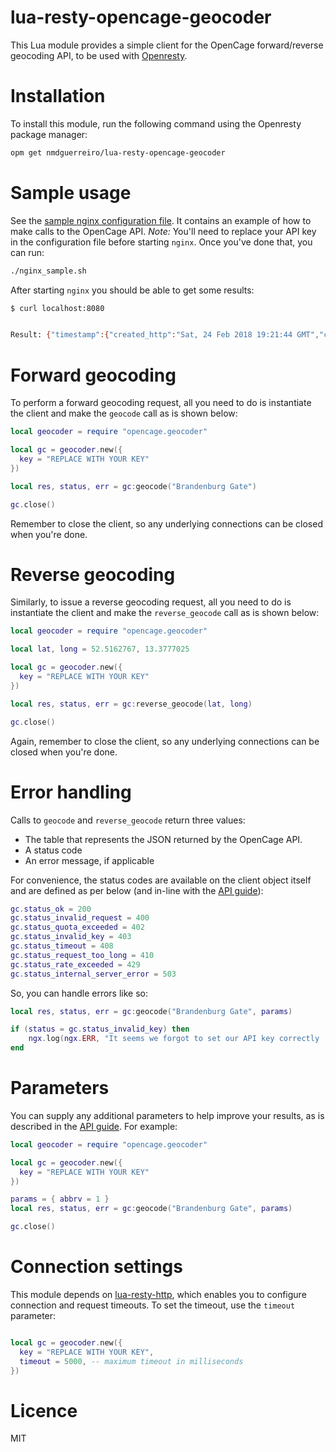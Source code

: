 # lua-resty-opencage-geocoder

This Lua module provides a simple client for the OpenCage forward/reverse geocoding API, to be used with [Openresty](https://openresty.org/en/).

# Installation

To install this module, run the following command using the Openresty package manager:

```bash
opm get nmdguerreiro/lua-resty-opencage-geocoder
```

# Sample usage

See the [sample nginx configuration file](nginx_sample.conf). It contains an example of how to make calls to the OpenCage API.
*Note:* You'll need to replace your API key in the configuration file before starting `nginx`. Once you've done that, you can run:

```bash
./nginx_sample.sh
```

After starting `nginx` you should be able to get some results:

```bash
$ curl localhost:8080


Result: {"timestamp":{"created_http":"Sat, 24 Feb 2018 19:21:44 GMT","created_unix":1519500104},"documentation":"https:\/\/geocoder.opencagedata.com\/api","thanks":"For using an OpenCage Data API","stay_informed":{"blog":"https:\/\/blog.opencagedata.com","twitter":"https:\/\/twitter.com\/opencagedata"},"results":[{"geometry":{"lng":13.3777025,"lat":52.5162767},"components":{"_type":"attraction","ISO_3166-1_alpha-2":"DE","suburb":"Mitte","state":"Berlin","road":"Pariser Platz","political_union":"European Union","house_number":"1","city":"Berlin","city_district":"Mitte","country":"Germany","postcode":"10117","country_code":"de","attraction":"Brandenburg Gate"},"confidence":9,"bounds":{"southwest":{"lng":13.37758,"lat":52.5161167},"northeast":{"lng":13.377825,"lat":52.5164327}},"formatted":"Brandenburg Gate, Pariser Platz 1, 10117 Berlin, Germany"},{"geometry":{"lng":-91.554716,"lat":34.515457},"components":{"_type":"road","state":"Arkansas","town":"Stuttgart","state_code":"AR","county":"Arkansas County","postcode":"72160","country":"United States of America","road":"Brandenburg Gate","country_code":"us","ISO_3166-1_alpha-2":"US"},"confidence":9,"bounds":{"southwest":{"lng":-91.5575726,"lat":34.515457},"northeast":{"lng":-91.554716,"lat":34.5155269}},"formatted":"Brandenburg Gate, Stuttgart, AR 72160, United States of America"}],"licenses":[{"url":"http:\/\/creativecommons.org\/licenses\/by-sa\/3.0\/","name":"CC-BY-SA"},{"url":"http:\/\/opendatacommons.org\/licenses\/odbl\/summary\/","name":"ODbL"}],"total_results":2,"rate":{"limit":2500,"reset":1519516800,"remaining":2481},"status":{"message":"OK","code":200}}
```

# Forward geocoding

To perform a forward geocoding request, all you need to do is instantiate the client and make the `geocode` call as is shown below:

```lua
local geocoder = require "opencage.geocoder"

local gc = geocoder.new({
  key = "REPLACE WITH YOUR KEY"
})

local res, status, err = gc:geocode("Brandenburg Gate")

gc.close()

```

Remember to close the client, so any underlying connections can be closed when you're done.

# Reverse geocoding

Similarly, to issue a reverse geocoding request, all you need to do is instantiate the client and make the `reverse_geocode` call as is shown below:

```lua
local geocoder = require "opencage.geocoder"

local lat, long = 52.5162767, 13.3777025

local gc = geocoder.new({
  key = "REPLACE WITH YOUR KEY"
})

local res, status, err = gc:reverse_geocode(lat, long)

gc.close()
```

Again, remember to close the client, so any underlying connections can be closed when you're done.

# Error handling

Calls to `geocode` and `reverse_geocode` return three values:
* The table that represents the JSON returned by the OpenCage API.
* A status code
* An error message, if applicable

For convenience, the status codes are available on the client object itself and are defined as per below (and in-line with the [API guide](https://geocoder.opencagedata.com/api#codes)):

```lua
gc.status_ok = 200
gc.status_invalid_request = 400
gc.status_quota_exceeded = 402
gc.status_invalid_key = 403
gc.status_timeout = 408
gc.status_request_too_long = 410
gc.status_rate_exceeded = 429
gc.status_internal_server_error = 503
```

So, you can handle errors like so:
```lua
local res, status, err = gc:geocode("Brandenburg Gate", params)

if (status = gc.status_invalid_key) then
    ngx.log(ngx.ERR, "It seems we forgot to set our API key correctly :-)")
end
```

# Parameters

You can supply any additional parameters to help improve your results, as is described in the [API guide](https://geocoder.opencagedata.com/api#forward-opt). For example:
```lua
local geocoder = require "opencage.geocoder"

local gc = geocoder.new({
  key = "REPLACE WITH YOUR KEY"
})

params = { abbrv = 1 }
local res, status, err = gc:geocode("Brandenburg Gate", params)

gc.close()
```

# Connection settings

This module depends on [lua-resty-http](), which enables you to configure connection and request timeouts.
To set the timeout, use the `timeout` parameter:

```lua

local gc = geocoder.new({
  key = "REPLACE WITH YOUR KEY",
  timeout = 5000, -- maximum timeout in milliseconds
})
```

# Licence
MIT
